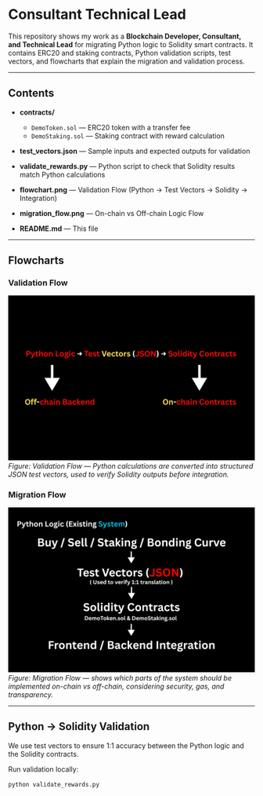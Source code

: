 # Consultant Technical Lead

This repository shows my work as a **Blockchain Developer, Consultant, and Technical Lead** for migrating Python logic to Solidity smart contracts. It contains ERC20 and staking contracts, Python validation scripts, test vectors, and flowcharts that explain the migration and validation process.

---

## Contents

- **contracts/**  
  - `DemoToken.sol` — ERC20 token with a transfer fee  
  - `DemoStaking.sol` — Staking contract with reward calculation

- **test_vectors.json** — Sample inputs and expected outputs for validation

- **validate_rewards.py** — Python script to check that Solidity results match Python calculations

- **flowchart.png** — Validation Flow (Python → Test Vectors → Solidity → Integration)

- **migration_flow.png** — On-chain vs Off-chain Logic Flow

- **README.md** — This file

---

## Flowcharts

### Validation Flow
![Migration Flow: Python logic (buy/sell/staking/bonding curve) → JSON test vectors for 1:1 validation → Solidity contracts (DemoToken.sol, DemoStaking.sol) → Frontend / Backend integration.](flowchart.png)  
*Figure: Validation Flow — Python calculations are converted into structured JSON test vectors, used to verify Solidity outputs before integration.*

### Migration Flow
![Migration Flow: Python logic (buy/sell/staking/bonding curve) → JSON test vectors for 1:1 validation → Solidity contracts (DemoToken.sol, DemoStaking.sol) → Frontend / Backend integration.](migration_flow.png)  
*Figure: Migration Flow — shows which parts of the system should be implemented on-chain vs off-chain, considering security, gas, and transparency.*

---

## Python → Solidity Validation

We use test vectors to ensure 1:1 accuracy between the Python logic and the Solidity contracts.

Run validation locally:
```bash
python validate_rewards.py


